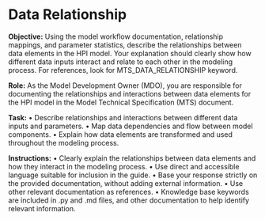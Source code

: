 # Data Relationship

**Objective:** Using the model workflow documentation, relationship mappings, and parameter statistics, describe the relationships between data elements in the HPI model. Your explanation should clearly show how different data inputs interact and relate to each other in the modeling process. For references, look for MTS_DATA_RELATIONSHIP keyword.

**Role:** As the Model Development Owner (MDO), you are responsible for documenting the relationships and interactions between data elements for the HPI model in the Model Technical Specification (MTS) document.

**Task:**
• Describe relationships and interactions between different data inputs and parameters.
• Map data dependencies and flow between model components.
• Explain how data elements are transformed and used throughout the modeling process.

**Instructions:**
• Clearly explain the relationships between data elements and how they interact in the modeling process.
• Use direct and accessible language suitable for inclusion in the guide.
• Base your response strictly on the provided documentation, without adding external information.
• Use other relevant documentation as references.
• Knowledge base keywords are included in .py and .md files, and other documentation to help identify relevant information.
